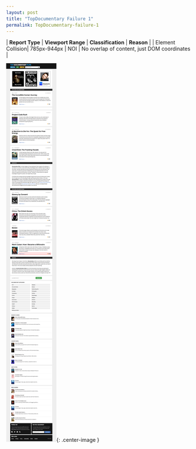 ```yaml
---
layout: post
title: "TopDocumentary Failure 1"
permalink: TopDocumentary-failure-1
---
```

| **Report Type** | **Viewport Range** | **Classification** | **Reason** |
| Element Collision| 785px-944px | NOI | No overlap of content, just DOM coordinates | 

![Screenshot of the fault](../assets/images/TopDocumentary/fault1/overlapWidth864.png){: .center-image }